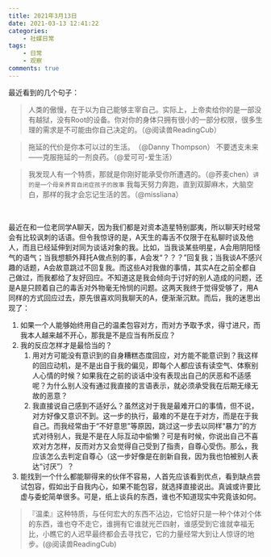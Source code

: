 ```yaml
---
title: 2021年3月13日
date: 2021-03-13 12:41:22
categories: 
    - 社媒日常
tags: 
    - 日常
    - 观察
comments: true
---
```



最近看到的几个句子：

>人类的傲慢，在于以为自己能够主宰自己。实际上，上帝卖给你的是一部没有越狱，没有Root的设备。你对你的身体只拥有很小的一部分权限，很多生理的需求是不可能由你自己决定的。（@阅读兽ReadingCub）

>拖延的代价是你本可以过的生活。​（@Danny Thompson）
>不要透支未来——克服拖延的一剂良药。（@爱可可-爱生活）

>我发现人有一个特质，那就是你刚好能承受你所遭遇的。（@荞麦chen）`讲的是一个母亲养育自闭症孩子的故事`
>我每天努力奔跑，直到双脚麻木，大脑空白，那样的我才会忘记生活的苦。（@missliana）

&nbsp;

最近在和一位老同学A聊天，因为我们都是对资本造星特别鄙夷，所以聊天时经常会有比较讽刺的话语。但令我惊讶的是，A天生的毒舌不仅限于在私聊时谈及他人，而且已经延伸到对同为谈话对象的我。比如，当我谈某些明星，A会用阴阳怪气的语气；当我想额外拜托A做点别的事，A会发“？？？”回复我；当我谈A不感兴趣的话题，A会故意跳过不回复我。而这些A对我做的事情，其实A在之前全都自己做过，而我都给了友好回应。不知道这是我会倾向于讨好的别人造成的问题，还是A是只顾着自己的毒舌对外物毫无怜悯的问题。这两天我终于觉得受够了，用A同样的方式回应过去，原先很喜欢同我聊天的A，便渐渐沉默。而后，我的迷思出现了：
1. 如果一个人能够始终用自己的温柔包容对方，而对方予取予求，得寸进尺，而我本人越来越不开心，那我是不是应当有所反应？
2. 我的反应怎样才是最恰当的？
    1. 用对方可能没有意识到的自身糟糕态度回应，对方能不能意识到？我这样的回应动机，是不是出自于我的偏见，即每个人都应该有读空气、体察别人心情的时候？如果我在之前的谈话中没有表现出自己的厌恶和不适感呢？为什么别人没有通过我直接的言语表示，就必须承受我在后期无缘无故的恶意？
    2. 我直接说自己感到不适好么？虽然这对于我是最难开口的事情，但不说，对方好像又意识不到。这一步的执行，最难的不是在于对方，而是在于我自己。而我经常由于“不好意思”等原因，跳过这一步去以同样“暴力”的方式对待别人，我是不是在人际互动中偷懒？可是有时候，你说出自己不喜欢对方怎样，反而对方又会觉得自己受到了指责，自尊心受伤。那么，我应该怎么去判定自尊心（这一步好像是在剖新自我，因为我也怕被别人表达“讨厌”）？
3. 能找到一个什么都能聊得来的伙伴不容易，人首先应该看到优点，看到缺点尝试包容，假如出于自我内心，如果不能包容，就选择直接说出。真诚或许要比虚与委蛇简单很多。可是，纸上谈兵的东西，谁也不知道现实中究竟该如何。

>『温柔』这种特质，与任何宏大的东西不沾边，它恰好只是一种个体对个体的东西，谁也夺不走它，谁拥有它谁就光芒四射，谁感受到它谁就幸福无比，小瞧它的人迟早最终都会去寻找它，它的力量经常大到让人惊讶的地步。(@阅读兽ReadingCub)